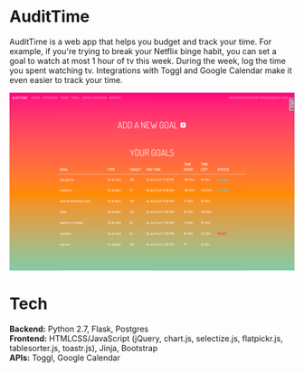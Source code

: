 # AuditTime
AuditTime is a web app that helps you budget and track your time. For example,
if you're trying to break your Netflix binge habit, you can set a goal to 
watch at most 1 hour of tv this week. During the week, log the time you 
spent watching tv. Integrations with Toggl and Google Calendar make it even 
easier to track your time.

![Goals](./static/img/goal.png)

# Tech
**Backend:** Python 2.7, Flask, Postgres\
**Frontend:** HTMLCSS/JavaScript (jQuery, chart.js, selectize.js, flatpickr.js, tablesorter.js, toastr.js), Jinja, Bootstrap\
**APIs:** Toggl, Google Calendar